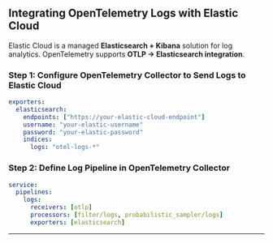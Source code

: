 
## **Integrating OpenTelemetry Logs with Elastic Cloud**
Elastic Cloud is a managed **Elasticsearch + Kibana** solution for log analytics. OpenTelemetry supports **OTLP → Elasticsearch integration**.

### **Step 1: Configure OpenTelemetry Collector to Send Logs to Elastic Cloud**
```yaml
exporters:
  elasticsearch:
    endpoints: ["https://your-elastic-cloud-endpoint"]
    username: "your-elastic-username"
    password: "your-elastic-password"
    indices:
      logs: "otel-logs-*"
```

### **Step 2: Define Log Pipeline in OpenTelemetry Collector**
```yaml
service:
  pipelines:
    logs:
      receivers: [otlp]
      processors: [filter/logs, probabilistic_sampler/logs]
      exporters: [elasticsearch]
```

---
